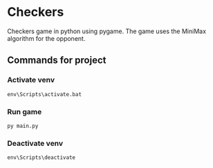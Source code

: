 # Checkers
Checkers game in python using pygame.
The game uses the MiniMax algorithm for the opponent. 

## Commands for project
### Activate venv
    env\Scripts\activate.bat
### Run game
    py main.py
### Deactivate venv
    env\Scripts\deactivate
